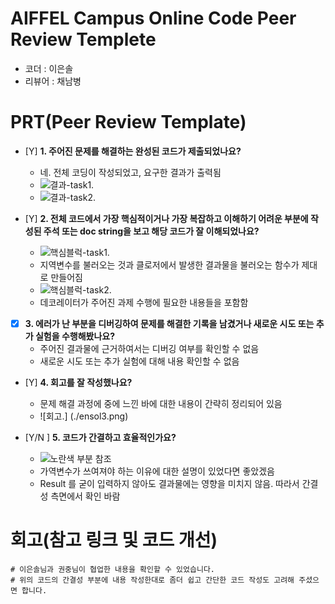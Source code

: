 # AIFFEL Campus Online Code Peer Review Templete
- 코더 : 이은솔
- 리뷰어 : 채남병


# PRT(Peer Review Template)
- [Y]  **1. 주어진 문제를 해결하는 완성된 코드가 제출되었나요?**
    - 네. 전체 코딩이 작성되었고, 요구한 결과가 출력됨
    - ![결과-task1.](./eunsol1.png) 
    - ![결과-task2.](./eunsol4.png)
    
- [Y]  **2. 전체 코드에서 가장 핵심적이거나 가장 복잡하고 이해하기 어려운 부분에 작성된 
주석 또는 doc string을 보고 해당 코드가 잘 이해되었나요?**
    - ![핵심블럭-task1.](./eunsol2.png)
    -  지역변수를 불러오는 것과 클로저에서 발생한 결과물을 불러오는 함수가 제대로 만들어짐
    - ![핵심블럭-task2.](./eunsol5.png)
    - 데코레이터가 주어진 과제 수행에 필요한 내용들을 포함함 
 
        
- [X]  **3. 에러가 난 부분을 디버깅하여 문제를 해결한 기록을 남겼거나
새로운 시도 또는 추가 실험을 수행해봤나요?**
    - 주어진 결과물에 근거하여서는 디버깅 여부를 확인할 수 없음
    - 새로운 시도 또는 추가 실험에 대해 내용 확인할 수 없음
        
- [Y]  **4. 회고를 잘 작성했나요?**
    - 문제 해결 과정에 중에 느낀 바에 대한 내용이 간략히 정리되어 있음
    - ![회고.] (./ensol3.png)
        
- [Y/N ]  **5. 코드가 간결하고 효율적인가요?**
    - ![노란색 부분 참조](./ensol6.png)
    - 가역변수가 쓰여져야 하는 이유에 대한 설명이 있었다면 좋았겠음
    - Result 를 굳이 입력하지 않아도 결과물에는 영향을 미치지 않음. 따라서 간결성 측면에서 확인 바람


# 회고(참고 링크 및 코드 개선)
```
# 이은솔님과 권중님이 협업한 내용을 확인할 수 있었습니다.
# 위의 코드의 간결성 부분에 내용 작성한대로 좀더 쉽고 간단한 코드 작성도 고려해 주셨으면 합니다.

